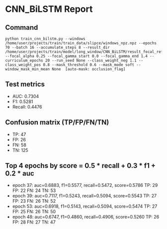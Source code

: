 # CNN_BiLSTM Report

## Command
```
python train_cnn_bilstm.py --windows /home/user/projects/train/train_data/slipce/windows_npz.npz --epochs 70 --batch 16 --accumulate_steps 8 --result_dir /home/user/projects/train/model/long_window/CNN_BiLSTM/result_focal_refine/cw06_fg03 --focal_alpha 0.25 --focal_gamma_start 0.0 --focal_gamma_end 1.4 --curriculum_epochs 20 --run_seed None --class_weight_neg 1.1 --class_weight_pos 0.8 --mask_threshold 0.6 --mask_mode soft --window_mask_min_mean None  [auto-mask: occlusion_flag]
```

## Test metrics
- AUC: 0.7304
- F1: 0.5281
- Recall: 0.4476
## Confusion matrix (TP/FP/FN/TN)
- TP: 47
- FP: 26
- FN: 58
- TN: 125

## Top 4 epochs by score = 0.5 * recall + 0.3 * f1 + 0.2 * auc
- epoch 37: auc=0.6883, f1=0.5577, recall=0.5472, score=0.5786  TP: 29 FP: 22 FN: 24 TN: 53
- epoch 39: auc=0.7117, f1=0.5243, recall=0.5094, score=0.5543  TP: 27 FP: 23 FN: 26 TN: 52
- epoch 53: auc=0.6918, f1=0.5143, recall=0.5094, score=0.5474  TP: 27 FP: 25 FN: 26 TN: 50
- epoch 48: auc=0.6747, f1=0.4860, recall=0.4906, score=0.5260  TP: 26 FP: 28 FN: 27 TN: 47
